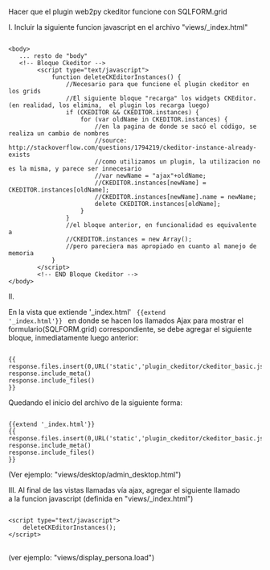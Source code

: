 Hacer que el plugin web2py ckeditor funcione con SQLFORM.grid

I. 
Incluir la siguiente funcion javascript en el archivo "views/_index.html"
<pre>
<code>
&lt;body&gt;
   ... resto de "body"
   &lt;!-- Bloque Ckeditor --&gt;
        &lt;script type="text/javascript"&gt;
            function deleteCKEditorInstances() {
                //Necesario para que funcione el plugin ckeditor en los grids
                //El siguiente bloque "recarga" los widgets CKEditor. (en realidad, los elimina,  el plugin los recarga luego)
                if (CKEDITOR && CKEDITOR.instances) {
                    for (var oldName in CKEDITOR.instances) {
                        //en la pagina de donde se sacó el código, se realiza un cambio de nombres
                        //source: http://stackoverflow.com/questions/1794219/ckeditor-instance-already-exists
                        //como utilizamos un plugin, la utilizacion no es la misma, y parece ser innecesario
                        //var newName = "ajax"+oldName;
                        //CKEDITOR.instances[newName] = CKEDITOR.instances[oldName];
                        //CKEDITOR.instances[newName].name = newName;
                        delete CKEDITOR.instances[oldName];
                    }
                }
                //el bloque anterior, en funcionalidad es equivalente a 
                //CKEDITOR.instances = new Array();
                //pero pareciera mas apropiado en cuanto al manejo de memoria
            }
        &lt;/script>
        &lt;!-- END Bloque Ckeditor --&gt;
&lt;/body&gt;
</code></pre>
II. 

En la vista que extiende '_index.html'
<code>
{{extend '_index.html'}}
</code>
en donde se hacen los llamados Ajax para mostrar el formulario(SQLFORM.grid)
correspondiente, se debe agregar el siguiente bloque, inmediatamente luego
anterior:
<pre>
<code>
{{
response.files.insert(0,URL('static','plugin_ckeditor/ckeditor_basic.js'))
response.include_meta()
response.include_files()
}}
</code></pre>

Quedando el inicio del archivo de la siguiente forma:
<pre><code>
{{extend '_index.html'}}
{{
response.files.insert(0,URL('static','plugin_ckeditor/ckeditor_basic.js'))
response.include_meta()
response.include_files()
}}
</code></pre>
(Ver ejemplo: "views/desktop/admin_desktop.html")

III.
Al final de las vistas llamadas vía ajax, agregar el siguiente llamado<br>
a la funcion javascript (definida en "views/_index.html")
<pre>
<code>
&lt;script type="text/javascript"&gt;
    deleteCKEditorInstances();
&lt;/script&gt;
</code>
</pre>
(ver ejemplo: "views/display_persona.load")

